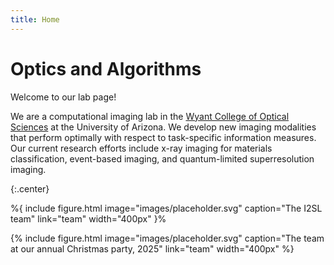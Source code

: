 ```yaml
---
title: Home
---
```


# Optics and Algorithms

Welcome to our lab page!

We are a computational imaging lab in the [Wyant College of Optical Sciences](https://www.optics.arizona.edu/) at the University of Arizona. We develop new imaging modalities that perform optimally with respect to task-specific information measures. Our current research efforts include x-ray imaging for materials classification, event-based imaging, and quantum-limited superresolution imaging.

{:.center}


%{
  include figure.html
  image="images/placeholder.svg"
  caption="The I2SL team"
  link="team"
  width="400px"
}%

{%
  include figure.html
  image="images/placeholder.svg"
  caption="The team at our annual Christmas party, 2025"
  link="team"
  width="400px"
%}

